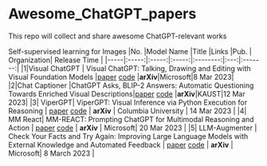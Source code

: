 # Awesome_ChatGPT_papers

This repo will collect and share awesome ChatGPT-relevant works


Self-supervised learning for Images
|No.  |Model Name |Title |Links |Pub. | Organization| Release Time |
|-----|:-----:|:-----:|:-----:|:--------:|:---:|:-------:|
|1|Visual ChatGPT |	Visual ChatGPT: Talking, Drawing and Editing with Visual Foundation Models |[paper](https://arxiv.org/pdf/2303.04671.pdf) [code](https://github.com/microsoft/visual-chatgpt) |__arXiv__|Microsoft|8 Mar 2023|
|2|Chat Captioner |ChatGPT Asks, BLIP-2 Answers: Automatic Questioning Towards Enriched Visual Descriptions|[paper](https://arxiv.org/pdf/2303.06594.pdf) [code](https://github.com/Vision-CAIR/ChatCaptioner) |__arXiv__|KAUST|12 Mar 2023|
|3| ViperGPT| ViperGPT: Visual Inference via Python Execution for Reasoning | [paper](https://arxiv.org/pdf/2303.08128.pdf) [code](https://github.com/cvlab-columbia/viper) | __arXiv__ | Columbia University | 14 Mar 2023 |
|4| MM React| MM-REACT: Prompting ChatGPT for Multimodal Reasoning and Action | [paper](https://arxiv.org/pdf/2303.11381.pdf) [code](https://github.com/microsoft/MM-REACT) | __arXiv__ | Microsoft| 20 Mar 2023 |
|5| LLM-Augmenter | Check Your Facts and Try Again: Improving Large Language Models with External Knowledge and Automated Feedback | [paper](https://arxiv.org/pdf/2302.12813.pdf) [code](https://github.com/pengbaolin/LLM-Augmenter) | __arXiv__ | Microsoft| 8 March 2023 |
